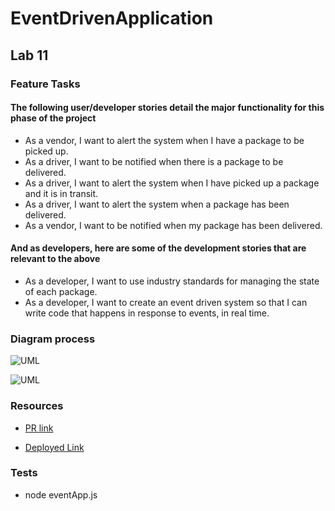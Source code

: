 # EventDrivenApplication

## Lab 11

### Feature Tasks

#### The following user/developer stories detail the major functionality for this phase of the project

- As a vendor, I want to alert the system when I have a package to be picked up.
- As a driver, I want to be notified when there is a package to be delivered.
- As a driver, I want to alert the system when I have picked up a package and it is in transit.
- As a driver, I want to alert the system when a package has been delivered.
- As a vendor, I want to be notified when my package has been delivered.

#### And as developers, here are some of the development stories that are relevant to the above

- As a developer, I want to use industry standards for managing the state of each package.
- As a developer, I want to create an event driven system so that I can write code that happens in response to events, in real time.

### Diagram process

![UML](UML%20Rough%20Draft%20for%20Lab%2011.png)

![UML](UML%20Lab%2011%20pt.2.png)

### Resources

- [PR link](https://github.com/Keelen-Fisher/EventDrivenApplication/pull/2)

- [Deployed Link]()

### Tests

- node eventApp.js
